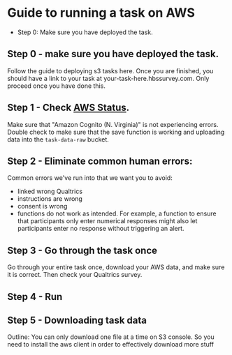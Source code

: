 # Guide to running a task on AWS

- Step 0: Make sure you have deployed the task. 

## Step 0 - make sure you have deployed the task.
Follow the guide to deploying s3 tasks here. Once you are finished, you should have a link to your task at your-task-here.hbssurvey.com. Only proceed once you have done this. 

## Step 1 - Check [AWS Status](https://status.aws.amazon.com/).
Make sure that "Amazon Cognito (N. Virginia)" is not experiencing errors. Double check to make sure that the save function is working and uploading data into the `task-data-raw` bucket. 

## Step 2 - Eliminate common human errors:
Common errors we've run into that we want you to avoid:
  - linked wrong Qualtrics
  - instructions are wrong
  - consent is wrong
  - functions do not work as intended. For example, a function to ensure that participants only enter numerical responses might also let participants enter no response without triggering an alert.
  
## Step 3 - Go through the task once
Go through your entire task once, download your AWS data, and make sure it is correct. Then check your Qualtrics survey.

## Step 4 - Run



## Step 5 - Downloading task data

Outline: You can only download one file at a time on S3 console. So you need to install the aws client in order to effectively download more stuff
